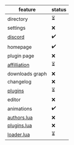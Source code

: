 feature|status
------|-------
directory|⏳
settings|❌
[discord](https://discord.gg/Dk5EJRBZTB)|✔️
homepage|✔️
plugin page|❌
[affilliation](https://discord.gg/wJACBEA8PF)|⏳
downloads graph|❌
changelog|❌
[plugins](https://github.com/LuaLighter/Infinite-Store/tree/main/plugins)|⏳
editor|❌
animations|✔️
[authors.lua](authors.lua)|❌
[plugins.lua](plugins.lua)|❌
[loader.lua](loader.lua)|⏳
